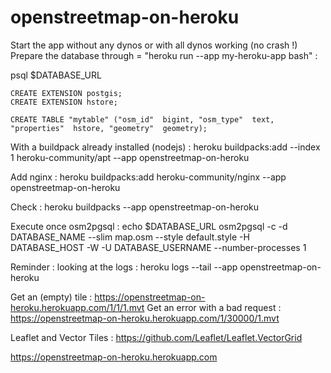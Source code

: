 # openstreetmap-on-heroku


Start the app without any dynos or with all dynos working (no crash !)
Prepare the database through = "heroku run --app my-heroku-app bash" : 

  psql $DATABASE_URL
  
    CREATE EXTENSION postgis;
    CREATE EXTENSION hstore;
    
    CREATE TABLE "mytable" ("osm_id"  bigint, "osm_type"  text, "properties"  hstore, "geometry"  geometry);


With a buildpack already installed (nodejs) : 
heroku buildpacks:add --index 1 heroku-community/apt --app openstreetmap-on-heroku

Add nginx : 
heroku buildpacks:add heroku-community/nginx --app openstreetmap-on-heroku

Check : 
heroku buildpacks --app openstreetmap-on-heroku

Execute once osm2pgsql : 
echo $DATABASE_URL
osm2pgsql -c -d DATABASE_NAME --slim map.osm --style default.style -H DATABASE_HOST -W -U DATABASE_USERNAME --number-processes 1

Reminder : looking at the logs : 
heroku logs --tail --app openstreetmap-on-heroku


Get an (empty) tile : https://openstreetmap-on-heroku.herokuapp.com/1/1/1.mvt
Get an error with a bad request : https://openstreetmap-on-heroku.herokuapp.com/1/30000/1.mvt


Leaflet and Vector Tiles : 
https://github.com/Leaflet/Leaflet.VectorGrid


https://openstreetmap-on-heroku.herokuapp.com

